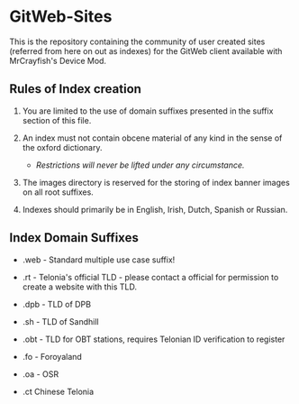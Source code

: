 # GitWeb-Sites
This is the repository containing the community of user created sites (referred from here on out as indexes) for the GitWeb client available with MrCrayfish's Device Mod.

## Rules of Index creation
1. You are limited to the use of domain suffixes presented in the suffix section of this file.

2. An index must not contain obcene material of any kind in the sense of the oxford dictionary.
    - *Restrictions will never be lifted under any circumstance.*
    
3. The images directory is reserved for the storing of index banner images on all root suffixes.

4. Indexes should primarily be in English, Irish, Dutch, Spanish or Russian.
    

## Index Domain Suffixes

- .web - Standard multiple use case suffix!

- .rt - Telonia's official TLD - please contact a official for permission to create a website with this TLD.

- .dpb - TLD of DPB

- .sh - TLD of Sandhill

- .obt - TLD for OBT stations, requires Telonian ID verification to register

- .fo - Foroyaland

- .oa - OSR

- .ct Chinese Telonia
